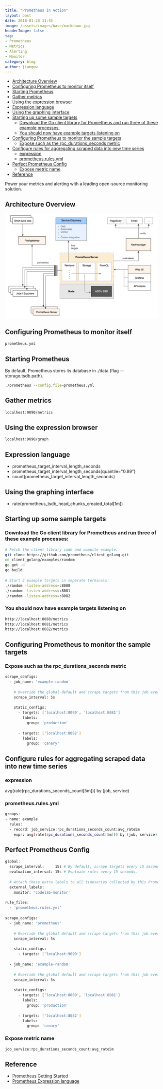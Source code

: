 ```yaml
---
title: "Prometheus in Action"
layout: post
date: 2018-01-28 11:45
image: /assets/images/base/markdown.jpg
headerImage: false
tag:
- Prometheus
- Metrics
- Alerting
- Monitor
category: blog
author: jiangew
---
```


<!-- TOC -->

- [Architecture Overview](#architecture-overview)
- [Configuring Prometheus to monitor itself](#configuring-prometheus-to-monitor-itself)
- [Starting Prometheus](#starting-prometheus)
- [Gather metrics](#gather-metrics)
- [Using the expression browser](#using-the-expression-browser)
- [Expression language](#expression-language)
- [Using the graphing interface](#using-the-graphing-interface)
- [Starting up some sample targets](#starting-up-some-sample-targets)
    - [Download the Go client library for Prometheus and run three of these example processes:](#download-the-go-client-library-for-prometheus-and-run-three-of-these-example-processes)
    - [You should now have example targets listening on](#you-should-now-have-example-targets-listening-on)
- [Configuring Prometheus to monitor the sample targets](#configuring-prometheus-to-monitor-the-sample-targets)
    - [Expose such as the rpc_durations_seconds metric](#expose-such-as-the-rpc_durations_seconds-metric)
- [Configure rules for aggregating scraped data into new time series](#configure-rules-for-aggregating-scraped-data-into-new-time-series)
    - [expression](#expression)
    - [prometheus.rules.yml](#prometheusrulesyml)
- [Perfect Prometheus Config](#perfect-prometheus-config)
    - [Expose metric name](#expose-metric-name)
- [Reference](#reference)

<!-- /TOC -->

Power your metrics and alerting with a leading open-source monitoring solution.

## Architecture Overview
![](/assets/images/post/20180128/prometheus.jpg) <br />

## Configuring Prometheus to monitor itself
```sh
prometheus.yml
```

## Starting Prometheus
By default, Prometheus stores its database in ./data (flag --storage.tsdb.path).
```sh
./prometheus --config.file=prometheus.yml
```

## Gather metrics
```sh
localhost:9090/metrics
```

## Using the expression browser
```sh
localhost:9090/graph
```

## Expression language
* prometheus_target_interval_length_seconds
* prometheus_target_interval_length_seconds{quantile="0.99”}
* count(prometheus_target_interval_length_seconds)

## Using the graphing interface
* rate(prometheus_tsdb_head_chunks_created_total[1m])

## Starting up some sample targets

### Download the Go client library for Prometheus and run three of these example processes:
```sh
# Fetch the client library code and compile example.
git clone https://github.com/prometheus/client_golang.git
cd client_golang/examples/random
go get -d
go build

# Start 3 example targets in separate terminals:
./random -listen-address=:8080
./random -listen-address=:8081
./random -listen-address=:8082
```

### You should now have example targets listening on
```sh
http://localhost:8080/metrics
http://localhost:8081/metrics
http://localhost:8082/metrics
```

## Configuring Prometheus to monitor the sample targets

### Expose such as the rpc_durations_seconds metric
```sh
scrape_configs:
  - job_name: 'example-random'

    # Override the global default and scrape targets from this job every 5 seconds.
    scrape_interval: 5s

    static_configs:
      - targets: ['localhost:8080', 'localhost:8081']
        labels:
          group: 'production'

      - targets: ['localhost:8082']
        labels:
          group: 'canary'
```

## Configure rules for aggregating scraped data into new time series

### expression
avg(rate(rpc_durations_seconds_count[5m])) by (job, service)

### prometheus.rules.yml
```sh
groups:
- name: example
  rules:
  - record: job_service:rpc_durations_seconds_count:avg_rate5m
    expr: avg(rate(rpc_durations_seconds_count[5m])) by (job, service)
```

## Perfect Prometheus Config
```sh
global:
  scrape_interval:     15s # By default, scrape targets every 15 seconds.
  evaluation_interval: 15s # Evaluate rules every 15 seconds.

  # Attach these extra labels to all timeseries collected by this Prometheus instance.
  external_labels:
    monitor: 'codelab-monitor'

rule_files:
  - 'prometheus.rules.yml'

scrape_configs:
  - job_name: 'prometheus'

    # Override the global default and scrape targets from this job every 5 seconds.
    scrape_interval: 5s

    static_configs:
      - targets: ['localhost:9090']

  - job_name: 'example-random'

    # Override the global default and scrape targets from this job every 5 seconds.
    scrape_interval: 5s

    static_configs:
      - targets: ['localhost:8080', 'localhost:8081']
        labels:
          group: 'production'

      - targets: ['localhost:8082']
        labels:
          group: 'canary'
```

### Expose metric name
```sh
job_service:rpc_durations_seconds_count:avg_rate5m
```

## Reference
* [Prometheus Getting Started](https://prometheus.io/docs/prometheus/latest/getting_started/)
* [Prometheus Expression language](https://prometheus.io/docs/prometheus/latest/querying/basics/)
